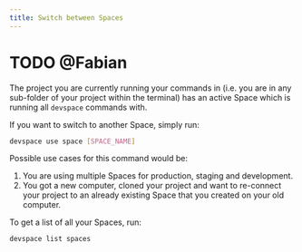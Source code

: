 ```yaml
---
title: Switch between Spaces
---
```


# TODO @Fabian

The project you are currently running your commands in (i.e. you are in any sub-folder of your project within the terminal) has an active Space which is running all `devspace` commands with.

If you want to switch to another Space, simply run:
```bash
devspace use space [SPACE_NAME]
```
Possible use cases for this command would be:
1. You are using multiple Spaces for production, staging and development.
2. You got a new computer, cloned your project and want to re-connect your project to an already existing Space that you created on your old computer.

To get a list of all your Spaces, run:
```bash
devspace list spaces
```
